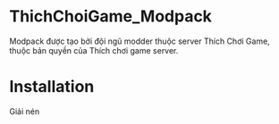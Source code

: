 # ThichChoiGame_Modpack
Modpack được tạo bởi đội ngũ modder thuộc server Thích Chơi Game, thuộc bản quyền của Thích chơi game server.

# Installation
Giải nén 
